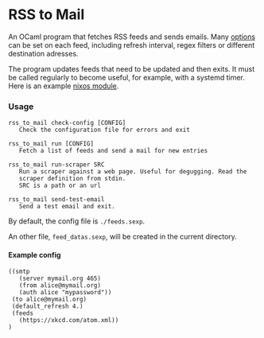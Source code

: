 # RSS to Mail

An OCaml program that fetches RSS feeds and sends emails.
Many [options](https://github.com/Julow/rss_to_mail/blob/master/rss_to_mail/feed_desc.ml#L25) can be set on each feed,
including refresh interval, regex filters or different destination adresses.

The program updates feeds that need to be updated and then exits. It must be called regularly to become useful, for example, with a systemd timer.
Here is an example [nixos module](etc/nixos/rss_to_mail.nix).

### Usage

```shell
rss_to_mail check-config [CONFIG]
   Check the configuration file for errors and exit

rss_to_mail run [CONFIG]
   Fetch a list of feeds and send a mail for new entries

rss_to_mail run-scraper SRC
   Run a scraper against a web page. Useful for degugging. Read the
   scraper definition from stdin.
   SRC is a path or an url

rss_to_mail send-test-email
   Send a test email and exit.
```

By default, the config file is `./feeds.sexp`.

An other file, `feed_datas.sexp`, will be created in the current directory.

#### Example config

``` sexp
((smtp
   (server mymail.org 465)
   (from alice@mymail.org)
   (auth alice "mypassword"))
 (to alice@mymail.org)
 (default_refresh 4.)
 (feeds
   (https://xkcd.com/atom.xml))
)
```
